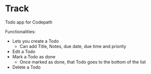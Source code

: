 # Track
Todo app for Codepath

Functionalities:
 - Lets you create a Todo
    - Can add Title, Notes, due date, due time and priority
 - Edit a Todo
 - Mark a Todo as done
    - Once marked as done, that Todo goes to the bottom of the list
 - Delete a Todo 
 
